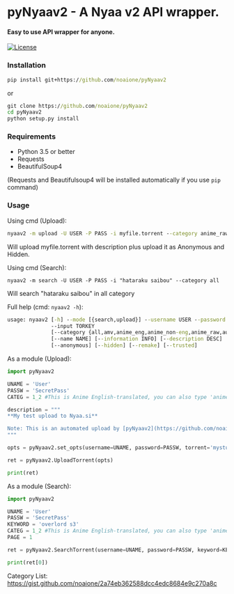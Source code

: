 # pyNyaav2 - A Nyaa v2 API wrapper.
#### Easy to use API wrapper for anyone.
[![License](https://img.shields.io/github/license/noaione/pyNyaav2.svg?style=for-the-badge)](https://github.com/noaione/pyNyaav2/blob/master/LICENSE.md)

### Installation
```bat
pip install git+https://github.com/noaione/pyNyaav2
```

or

```bat
git clone https://github.com/noaione/pyNyaav2
cd pyNyaav2
python setup.py install
```

### Requirements
- Python 3.5 or better
- Requests
- BeautifulSoup4

(Requests and Beautifulsoup4 will be installed automatically if you use `pip` command)

### Usage
Using cmd (Upload):
```bat
nyaav2 -m upload -U USER -P PASS -i myfile.torrent --category anime_raw --description "My test upload using pyNyaav2" --anonymous --hidden
```

Will upload myfile.torrent with description plus upload it as Anonymous and Hidden.

Using cmd (Search):
```
nyaav2 -m search -U USER -P PASS -i "hataraku saibou" --category all
```

Will search "hataraku saibou" in all category

Full help (cmd: `nyaav2 -h`):
```bat
usage: nyaav2 [-h] --mode [{search,upload}] --username USER --password PASSW
              --input TORKEY
              [--category {all,amv,anime_eng,anime_non-eng,anime_raw,audio_lossless,audio_lossy,books_eng,books_non-eng,books_raw,la_eng,la_idolpv,la_non-eng,la_raw,pics_graphics,pics_photos,sw_apps,sw_games}]
              [--name NAME] [--information INFO] [--description DESC]
              [--anonymous] [--hidden] [--remake] [--trusted]
```

As a module (Upload):
```py
import pyNyaav2

UNAME = 'User'
PASSW = 'SecretPass'
CATEG = 1_2 #This is Anime English-translated, you can also type 'anime_eng', scroll to the very bottom for reference

description = """
**My test upload to Nyaa.si**

Note: This is an automated upload by [pyNyaav2](https://github.com/noaione/pyNyaav2)
"""

opts = pyNyaav2.set_opts(username=UNAME, password=PASSW, torrent='mystuff.torrent', category=CATEG, name='mystuff', information='https://noaione.github.io', description=description, anonymous=True, hidden=False, complete=False, remake=False, trusted=False)

ret = pyNyaav2.UploadTorrent(opts)

print(ret)
```

As a module (Search):
```py
import pyNyaav2

UNAME = 'User'
PASSW = 'SecretPass'
KEYWORD = 'overlord s3'
CATEG = 1_2 #This is Anime English-translated, you can also type 'anime_eng', scroll to the very bottom for reference
PAGE = 1

ret = pyNyaav2.SearchTorrent(username=UNAME, password=PASSW, keyword=KEYWORD, category=CATEG, page=PAGE)

print(ret[0])
```
Category List: https://gist.github.com/noaione/2a74eb362588dcc4edc8684e9c270a8c
